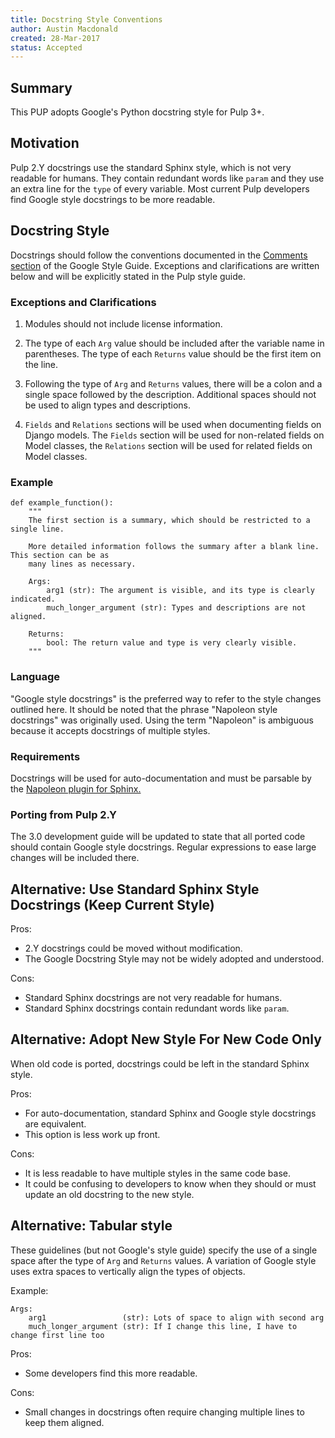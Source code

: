 ```yaml
---
title: Docstring Style Conventions
author: Austin Macdonald
created: 28-Mar-2017
status: Accepted
---
```


## Summary

This PUP adopts Google's Python docstring style for Pulp 3+.

## Motivation

Pulp 2.Y docstrings use the standard Sphinx style, which is not very readable for humans. They
contain redundant words like `param` and they use an extra line for the `type` of every variable.
Most current Pulp developers find Google style docstrings to be more readable.

## Docstring Style

Docstrings should follow the conventions documented in the
[Comments section](https://google.github.io/styleguide/pyguide.html?showone=Comments#Comments)
of the Google Style Guide. Exceptions and clarifications are written below and will be explicitly
stated in the Pulp style guide.

### Exceptions and Clarifications

1. Modules should not include license information.

2. The type of each `Arg` value should be included after the variable name in parentheses. The type
of each `Returns` value should be the first item on the line.

3. Following the type of `Arg` and `Returns` values, there will be a colon and a single space
followed by the description. Additional spaces should not be used to align types and descriptions.

4. `Fields` and `Relations` sections will be used when documenting fields on Django models.
The `Fields` section will be used for non-related fields on Model classes, the `Relations`
section will be used for related fields on Model classes.

### Example

    def example_function():
        """
        The first section is a summary, which should be restricted to a single line.

        More detailed information follows the summary after a blank line. This section can be as
        many lines as necessary.

        Args:
            arg1 (str): The argument is visible, and its type is clearly indicated.
            much_longer_argument (str): Types and descriptions are not aligned.

        Returns:
            bool: The return value and type is very clearly visible.
        """


### Language

"Google style docstrings" is the preferred way to refer to the style changes outlined here. It
should be noted that the phrase "Napoleon style docstrings" was originally used. Using the term
"Napoleon" is ambiguous because it accepts docstrings of multiple styles.

### Requirements

Docstrings will be used for auto-documentation and must be parsable by the
[Napoleon plugin for Sphinx.](http://www.sphinx-doc.org/en/stable/ext/napoleon.html)


### Porting from Pulp 2.Y

The 3.0 development guide will be updated to state that all ported code should contain Google style
docstrings. Regular expressions to ease large changes will be included there.

## Alternative: Use Standard Sphinx Style Docstrings (Keep Current Style)

Pros:
  - 2.Y docstrings could be moved without modification.
  - The Google Docstring Style may not be widely adopted and understood.

Cons:
  - Standard Sphinx docstrings are not very readable for humans.
  - Standard Sphinx docstrings contain redundant words like `param`.

## Alternative: Adopt New Style For New Code Only

When old code is ported, docstrings could be left in the standard Sphinx style.

Pros:
  - For auto-documentation, standard Sphinx and Google style docstrings are equivalent.
  - This option is less work up front.

Cons:
  - It is less readable to have multiple styles in the same code base.
  - It could be confusing to developers to know when they should or must update an old docstring to the new style.

## Alternative: Tabular style

These guidelines (but not Google's style guide) specify the use of a single space after the type of
`Arg` and `Returns` values. A variation of Google style uses extra spaces to vertically align the
types of objects.

Example:

    Args:
        arg1                 (str): Lots of space to align with second arg
        much_longer_argument (str): If I change this line, I have to change first line too


Pros:
  - Some developers find this more readable.

Cons:
  - Small changes in docstrings often require changing multiple lines to keep them aligned.

